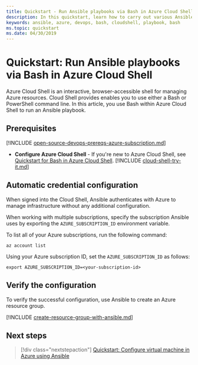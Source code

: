 ```yaml
---
title: Quickstart - Run Ansible playbooks via Bash in Azure Cloud Shell
description: In this quickstart, learn how to carry out various Ansible tasks with Bash in Azure Cloud Shell
keywords: ansible, azure, devops, bash, cloudshell, playbook, bash
ms.topic: quickstart
ms.date: 04/30/2019
---
```


# Quickstart: Run Ansible playbooks via Bash in Azure Cloud Shell

Azure Cloud Shell is an interactive, browser-accessible shell for managing Azure resources. Cloud Shell provides enables you to use either a Bash or PowerShell command line. In this article, you use Bash within Azure Cloud Shell to run an Ansible playbook.

## Prerequisites

[!INCLUDE [open-source-devops-prereqs-azure-subscription.md](../includes/open-source-devops-prereqs-azure-subscription.md)]
- **Configure Azure Cloud Shell** - If you're new to Azure Cloud Shell, see [Quickstart for Bash in Azure Cloud Shell](https://docs.microsoft.com/azure/cloud-shell/quickstart).
[!INCLUDE [cloud-shell-try-it.md](../includes/cloud-shell-try-it.md)]

## Automatic credential configuration

When signed into the Cloud Shell, Ansible authenticates with Azure to manage infrastructure without any additional configuration. 

When working with multiple subscriptions, specify the subscription Ansible uses by exporting the `AZURE_SUBSCRIPTION_ID` environment variable. 

To list all of your Azure subscriptions, run the following command:

```azurecli-interactive
az account list
```

Using your Azure subscription ID, set the `AZURE_SUBSCRIPTION_ID` as follows:

```console
export AZURE_SUBSCRIPTION_ID=<your-subscription-id>
```

## Verify the configuration
To verify the successful configuration, use Ansible to create an Azure resource group.

[!INCLUDE [create-resource-group-with-ansible.md](includes/ansible-snippet-create-resource-group.md)]

## Next steps

> [!div class="nextstepaction"] 
> [Quickstart: Configure virtual machine in Azure using Ansible](./vm-configure.md)